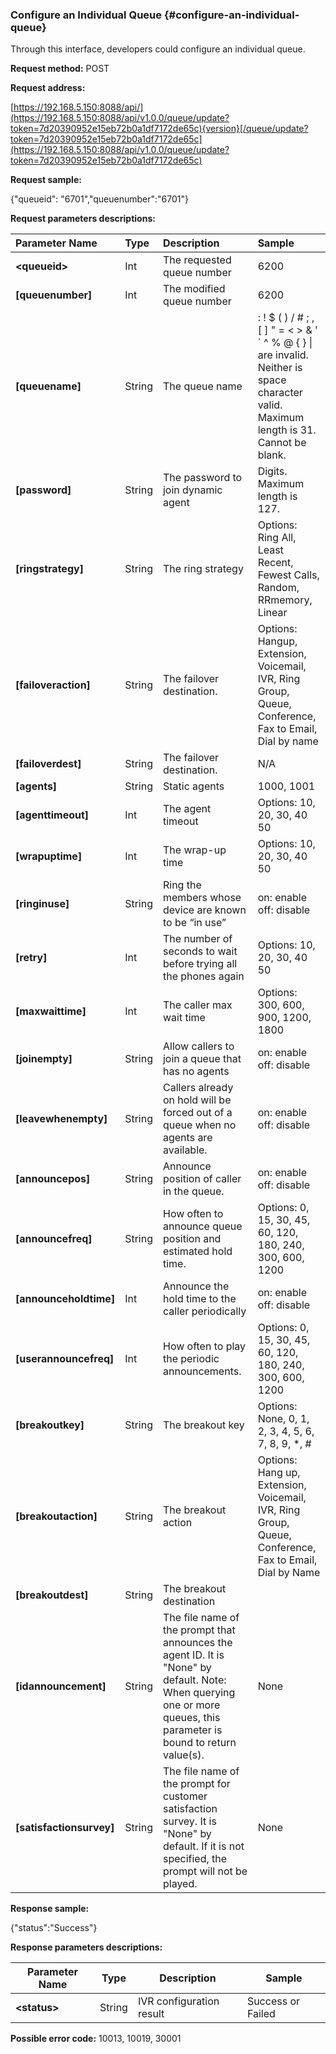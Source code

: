 ### Configure an Individual Queue {#configure-an-individual-queue}

Through this interface, developers could configure an individual queue.

**Request method:** POST

**Request address:**

[https://192.168.5.150:8088/api/](https://192.168.5.150:8088/api/v1.0.0/queue/update?token=7d20390952e15eb72b0a1df7172de65c){version}[/queue/update?token=7d20390952e15eb72b0a1df7172de65c](https://192.168.5.150:8088/api/v1.0.0/queue/update?token=7d20390952e15eb72b0a1df7172de65c)

**Request sample:**

{"queueid": "6701","queuenumber":"6701"}

**Request parameters descriptions:**

| **Parameter Name** | **Type** | **Description** | **Sample** |
| :--- | :--- | :--- | :--- |
| **&lt;queueid&gt;** | Int | The requested queue number | 6200 |
| **\[queuenumber\]** | Int | The modified queue number | 6200 |
| **\[queuename\]** | String |The queue name | : ! $ ( ) / # ; , [ ] " = < > & ' ` ^ % @ { } &#124;  are invalid. Neither is space character valid. Maximum length is 31. Cannot be blank. |
| **\[password\]** | String | The password to join dynamic agent | Digits. Maximum length is 127. |
| **\[ringstrategy\]** | String | The ring strategy | Options: Ring All, Least Recent, Fewest Calls, Random, RRmemory, Linear |
| **\[failoveraction\]** | String | The failover destination. | Options: Hangup, Extension, Voicemail, IVR, Ring Group, Queue, Conference, Fax to Email, Dial by name |
| **\[failoverdest\]** | String | The failover destination. | N/A |
| **\[agents\]** | String | Static agents | 1000, 1001 |
| **\[agenttimeout\]** | Int | The agent timeout | Options: 10, 20, 30, 40 50 |
| **\[wrapuptime\]** | Int | The wrap-up time | Options: 10, 20, 30, 40 50 |
| **\[ringinuse\]** | String | Ring the members whose device are known to be “in use” | on: enable <br> off: disable |
| **\[retry\]** | Int | The number of seconds to wait before trying all the phones again | Options: 10, 20, 30, 40 50 |
| **\[maxwaittime\]** | Int | The caller max wait time | Options: 300, 600, 900, 1200, 1800 |
| **\[joinempty\]** | String | Allow callers to join a queue that has no agents | on: enable <br> off: disable |
| **\[leavewhenempty\]** | String | Callers already on hold will be forced out of a queue when no agents are available. | on: enable <br> off: disable |
| **\[announcepos\]** | String | Announce position of caller in the queue. | on: enable <br> off: disable |
| **\[announcefreq\]** | String | How often to announce queue position and estimated hold time. | Options: 0, 15, 30, 45, 60, 120, 180, 240, 300, 600, 1200 |
| **\[announceholdtime\]** | Int | Announce the hold time to the caller periodically | on: enable <br> off: disable |
| **\[userannouncefreq\]** | Int | How often to play the periodic announcements. | Options: 0, 15, 30, 45, 60, 120, 180, 240, 300, 600, 1200 |
| **\[breakoutkey\]** | String | The breakout key | Options: None, 0, 1, 2, 3, 4, 5, 6, 7, 8, 9, \*, \# |
| **\[breakoutaction\]** | String | The breakout action | Options: Hang up, Extension, Voicemail, IVR, Ring Group, Queue, Conference, Fax to Email, Dial by Name |
| **\[breakoutdest\]** | String | The breakout destination |  |
| **\[idannouncement\]** | String | The file name of the prompt that announces the agent ID. It is "None" by default. Note: When querying one or more queues, this parameter is bound to return value\(s\). | None |
| **\[satisfactionsurvey\]** | String | The file name of the prompt for customer satisfaction survey. It is "None" by default. If it is not specified, the prompt will not be played. | None |

**Response sample:**

{"status":"Success"}

**Response parameters descriptions:**

| **Parameter Name** | **Type** | **Description** | **Sample** |
| --- | --- | --- | --- |
| **&lt;status&gt;** | String | IVR configuration result | Success or Failed |

**Possible error code:** 10013, 10019, 30001

